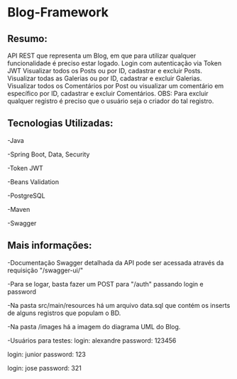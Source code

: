 # Blog-Framework

## Resumo:
API REST que representa um Blog, em que para utilizar qualquer funcionalidade é preciso estar logado.
Login com autenticação via Token JWT
Visualizar todos os Posts ou por ID, cadastrar e excluir Posts.
Visualizar todas as Galerias ou por ID, cadastrar e excluir Galerias.
Visualizar todos os Comentários por Post ou visualizar um comentário em específico por ID, cadastrar e excluir Comentários.
OBS: Para excluir qualquer registro é preciso que o usuário seja o criador do tal registro.

## Tecnologias Utilizadas:
-Java

-Spring Boot, Data, Security

-Token JWT

-Beans Validation

-PostgreSQL

-Maven

-Swagger

## Mais informações:
-Documentação Swagger detalhada da API pode ser acessada através da requisição "/swagger-ui/"

-Para se logar, basta fazer um POST para "/auth" passando login e password

-Na pasta src/main/resources há um arquivo data.sql que contém os inserts de alguns registros que populam o BD.

-Na pasta /images há a imagem do diagrama UML do Blog.

-Usuários para testes:
login: alexandre
password: 123456

login: junior
password: 123

login: jose
password: 321

